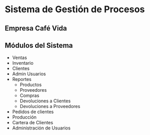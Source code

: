 # Sistema de Gestión de Procesos
## Empresa Café Vida
## Módulos del Sistema
- Ventas
- Inventario
- Clientes
- Admin Usuarios
- Reportes
  - Productos
  - Proveedores
  - Compras
  - Devoluciones a Clientes
  - Devoluciones a Proveedores
- Pedidos de clientes
- Producción
- Cartera de Clientes
- Administración de Usuarios